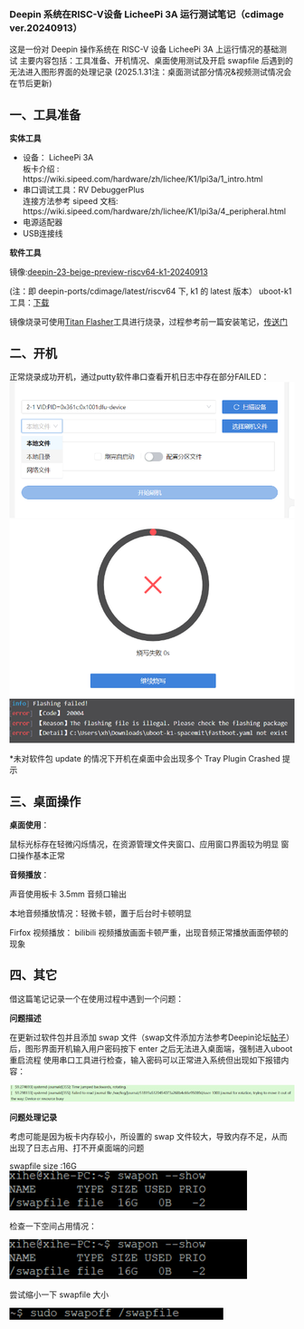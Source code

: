 ### Deepin 系统在RISC-V设备 LicheePi 3A 运行测试笔记（cdimage ver.20240913）

这是一份对 Deepin 操作系统在 RISC-V 设备 LicheePi 3A 上运行情况的基础测试
主要内容包括：工具准备、开机情况、桌面使用测试及开启 swapfile 后遇到的无法进入图形界面的处理记录
(2025.1.31注：桌面测试部分情况&视频测试情况会在节后更新)

## 一、工具准备

**实体工具**

<ul>
<li>设备： LicheePi 3A </li> 
  板卡介绍 :
  https://wiki.sipeed.com/hardware/zh/lichee/K1/lpi3a/1_intro.html
<li>串口调试工具：RV DebuggerPlus </li>
连接方法参考 sipeed 文档:
  https://wiki.sipeed.com/hardware/zh/lichee/K1/lpi3a/4_peripheral.html
  
<li>电源适配器</li>
<li>USB连接线</li>
</ul> 

**软件工具**

镜像:[deepin-23-beige-preview-riscv64-k1-20240913](https://ci.deepin.com/repo/deepin/deepin-ports/cdimage/latest/riscv64/)

(注：即 deepin-ports/cdimage/latest/riscv64 下, k1 的 latest 版本）
uboot-k1工具：[下载](https://ci.deepin.com/repo/deepin/deepin-ports/cdimage/latest/riscv64/bootloaders/)

镜像烧录可使用[Titan Flasher](https://cloud.spacemit.com/prod-api/release/download/tools?token=titantools_for_windows_X86_X64)工具进行烧录，过程参考前一篇安装笔记，[传送门](https://github.com/seig000/Test-for-Installing-Deepin-on-LicheePi-Module-3A/)


## 二、开机

正常烧录成功开机，通过putty软件串口查看开机日志中存在部分FAILED：
![开机日志1](pictures/1.png)
![开机日志2](pictures/2.png)

*未对软件包 update 的情况下开机在桌面中会出现多个 Tray Plugin Crashed 提示

## 三、桌面操作

**桌面使用**：

鼠标光标存在轻微闪烁情况，在资源管理文件夹窗口、应用窗口界面较为明显
窗口操作基本正常


**音频播放**：

声音使用板卡 3.5mm 音频口输出

本地音频播放情况：轻微卡顿，置于后台时卡顿明显

Firfox 视频播放： bilibili 视频播放画面卡顿严重，出现音频正常播放画面停顿的现象

## 四、其它

借这篇笔记记录一个在使用过程中遇到一个问题：

**问题描述** 

在更新过软件包并且添加 swap 文件（swap文件添加方法参考Deepin论坛[帖子](https://bbs.deepin.org/post/236642)）后，图形界面开机输入用户密码按下 enter 之后无法进入桌面端，强制进入uboot重启流程
使用串口工具进行检查，输入密码可以正常进入系统但出现如下报错内容：

![内容报错](pictures/41.png)

**问题处理记录**

考虑可能是因为板卡内存较小，所设置的 swap 文件较大，导致内存不足，从而出现了日志占用、打不开桌面端的问题

swapfile size :16G
![swapfile大小](pictures/42.png)

检查一下空间占用情况：

![空间占用情况](pictures/42.png)

尝试缩小一下 swapfile 大小

![缩小swapfile](pictures/43.png)
